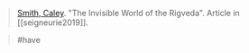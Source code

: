 > [Smith, Caley](smith-ca.md). "The Invisible World of the Rigveda". Article in [[seigneurie2019]]. 

> #have